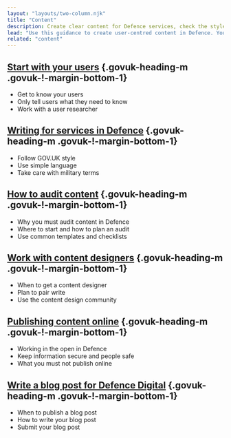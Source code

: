 ```yaml
---
layout: "layouts/two-column.njk"
title: "Content"
description: Create clear content for Defence services, check the styles you need to use and how to work with content designers."
lead: "Use this guidance to create user-centred content in Defence. You can find general guidance on GOV.UK."
related: "content"
---
```


## [Start with your users](/content/start-with-your-users/) {.govuk-heading-m .govuk-!-margin-bottom-1}

- Get to know your users
- Only tell users what they need to know
- Work with a user researcher

## [Writing for services in Defence](/content/writing-for-services-in-Defence/) {.govuk-heading-m .govuk-!-margin-bottom-1}

- Follow GOV.UK style
- Use simple language
- Take care with military terms

## [How to audit content](/content/how-to-audit-content) {.govuk-heading-m .govuk-!-margin-bottom-1}

- Why you must audit content in Defence
- Where to start and how to plan an audit
- Use common templates and checklists

## [Work with content designers](/content/work-with-content-designers) {.govuk-heading-m .govuk-!-margin-bottom-1}

- When to get a content designer
- Plan to pair write
- Use the content design community

## [Publishing content online](/content/publishing-content-online/) {.govuk-heading-m .govuk-!-margin-bottom-1}

- Working in the open in Defence
- Keep information secure and people safe
- What you must not publish online

## [Write a blog post for Defence Digital](/content/write-a-blog-post-for-Defence-Digital/) {.govuk-heading-m .govuk-!-margin-bottom-1}

- When to publish a blog post
- How to write your blog post
- Submit your blog post
